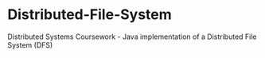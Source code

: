 # Distributed-File-System
Distributed Systems Coursework - Java implementation of a Distributed File System (DFS)
